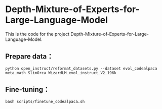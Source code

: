 # Depth-Mixture-of-Experts-for-Large-Language-Model
This is the code for the project Depth-Mixture-of-Experts-for-Large-Language-Model.

## Prepare data：
```
python open_instruct/reformat_datasets.py --dataset evol_codealpaca meta_math SlimOrca WizardLM_evol_instruct_V2_196k
```

## Fine-tuning：	
```
bash scripts/finetune_codealpaca.sh
```      
